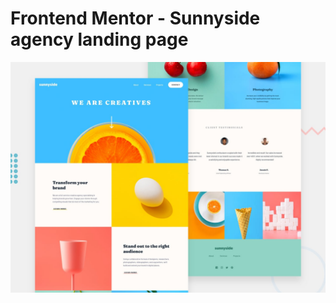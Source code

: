 # Frontend Mentor - Sunnyside agency landing page

![Design preview for the Sunnyside agency landing page coding challenge](./design/desktop-preview.jpg)